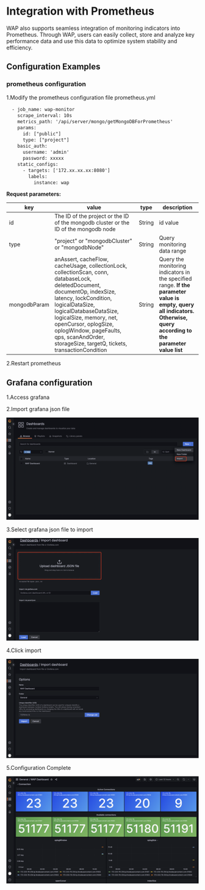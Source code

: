 # Integration with Prometheus

WAP also supports seamless integration of monitoring indicators into Prometheus. Through WAP, users can easily collect, store and analyze key performance data and use this data to optimize system stability and efficiency.



## Configuration Examples

### prometheus configuration

1.Modify the prometheus configuration file prometheus.yml

``````
  - job_name: wap-monitor
    scrape_interval: 10s
    metrics_path: '/api/server/mongo/getMongoDBForPrometheus'
    params:
      id: ["public"]
      type: ["project"]
    basic_auth:
      username: 'admin'
      password: xxxxx
    static_configs:
      - targets: ['172.xx.xx.xx:8080']
        labels:
          instance: wap

``````

**Request parameters:**

| **key**      | **value**                                                    | **type** | **description**                                              |
| ------------ | ------------------------------------------------------------ | -------- | ------------------------------------------------------------ |
| id           | The ID of the project or the ID of the mongodb cluster or the ID of the mongodb node | String   | id value                                                     |
| type         | "project" or "mongodbCluster" or "mongodbNode"               | String   | Query monitoring data range                                  |
| mongodbParam | anAssert, cacheFlow, cacheUsage, collectionLock, collectionScan, conn, databaseLock, deletedDocument, documentOp, indexSize, latency, lockCondition, logicalDataSize, logicalDatabaseDataSize, logicalSize, memory, net, openCursor, oplogSize, oplogWindow, pageFaults, qps, scanAndOrder, storageSize, targetQ, tickets, transactionCondition | String   | Query the monitoring indicators in the specified range. **If the parameter value is empty, query all indicators. Otherwise, query according to the parameter value list** |

2.Restart prometheus

## **Grafana configuration**

1.Access grafana

2.Import grafana json file

![image-20240712170434492](../images/15-AdministratorWhaleal/IntegrationwithPrometheus.png)

3.Select grafana json file to import

![image-20240712170501595](../images/15-AdministratorWhaleal/IntegrationwithPrometheus1.png)

4.Click import

![image-20240716112410796](../images/15-AdministratorWhaleal/IntegrationwithPrometheus2.png)

5.Configuration Complete

![image-20240716112103625](../images/15-AdministratorWhaleal/IntegrationwithPrometheus3.png)

